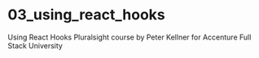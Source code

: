 # 03_using_react_hooks
Using React Hooks Pluralsight course by Peter Kellner for Accenture Full Stack University
